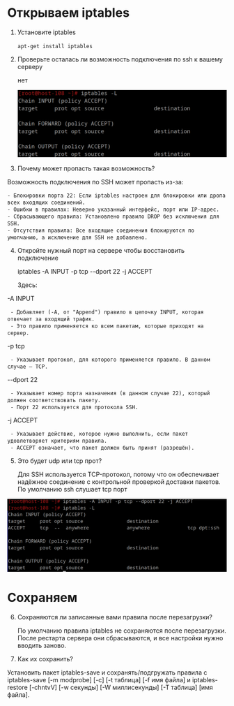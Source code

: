 # Открываем iptables

1. Установите iptables

    `apt-get install iptables`

2. Проверьте осталась ли возможность подключения по ssh к вашему серверу

    нет

    ![alt text](image.png)

3. Почему может пропасть такая возможность?

Возможность подключения по SSH может пропасть из-за:

    - Блокировки порта 22: Если iptables настроен для блокировки или дропа всех входящих соединений.
    - Ошибки в правилах: Неверно указанный интерфейс, порт или IP-адрес.
    - Сбрасывающего правила: Установлено правило DROP без исключения для SSH.
    - Отсутствия правила: Все входящие соединения блокируются по умолчанию, а исключение для SSH не добавлено.

4. Откройте нужный порт на сервере чтобы восстановить подключение

    iptables -A INPUT -p tcp --dport 22 -j ACCEPT

    Здесь:
    
-A INPUT

     - Добавляет (-A, от "Append") правило в цепочку INPUT, которая отвечает за входящий трафик.
     - Это правило применяется ко всем пакетам, которые приходят на сервер.
-p tcp

     - Указывает протокол, для которого применяется правило. В данном случае — TCP.
--dport 22

     - Указывает номер порта назначения (в данном случае 22), который должен соответствовать пакету.
     - Порт 22 используется для протокола SSH.
-j ACCEPT

     - Указывает действие, которое нужно выполнить, если пакет удовлетворяет критериям правила.
     - ACCEPT означает, что пакет должен быть принят (разрешён).

5. Это будет udp или tcp прот?

    Для SSH используется TCP-протокол, потому что он обеспечивает надёжное соединение с контрольной проверкой доставки пакетов.
    По умолчанию ssh слушает tcp порт

![alt text](image-1.png)

# Сохраняем

6. Сохраняются ли записанные вами правила после перезагрузки?

    По умолчанию правила iptables не сохраняются после перезагрузки. После рестарта сервера они сбрасываются, и все настройки нужно вводить заново.
7. Как их сохранить?

Установить пакет iptables-save и сохранять/подгружать правила с iptables-save [-m modprobe] [-c] [-t таблица] [-f имя файла] и iptables-restore [-chntvV] [-w секунды] [-W миллисекунды] [-T таблица] [имя файла].
